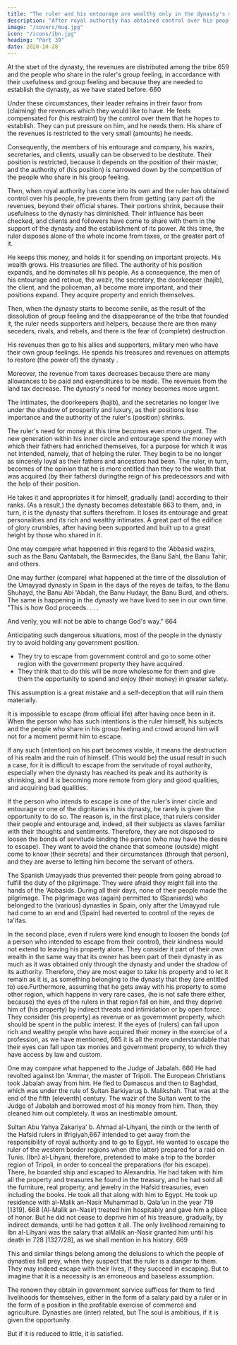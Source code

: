 ```yaml
---
title: "The ruler and his entourage are wealthy only in the dynasty's middle period"
description: "After royal authority has obtained control over his people, he prevents them from getting (any part of) the revenues, beyond their official shares"
image: "/covers/muq.jpg"
icon: "/icons/ibn.jpg"
heading: "Part 39"
date: 2020-10-28
---
```



At the start of the dynasty, the revenues are distributed among the tribe 659 and the people who share in the ruler's group feeling, in accordance with their usefulness and group feeling and because they are
needed to establish the dynasty, as we have stated before. 660 

Under these circumstances, their leader refrains in their favor from (claiming) the revenues
which they would like to have. He feels compensated for (his restraint) by the control over them that he hopes to establish. They can put pressure on him, and he needs them. His share of the revenues is restricted to the very small (amounts) he needs.

Consequently, the members of his entourage and company, his wazirs,
secretaries, and clients, usually can be observed to be destitute. Their position is
restricted, because it depends on the position of their master, and the authority of
(his position) is narrowed down by the competition of the people who share in his
group feeling.

Then, when royal authority has come into its own and the ruler has obtained control over his people, he prevents them from getting (any part of) the revenues, beyond their official shares. Their portions shrink, because their usefulness to the
dynasty has diminished. Their influence has been checked, and clients and followers have come to share with them in the support of the dynasty and the establishment of its power. At this time, the ruler disposes alone of the whole income from taxes, or the greater part of it. 

He keeps this money, and holds it for spending on important projects. His wealth grows. His treasuries are filled. The authority of his position expands, and he dominates all his people. As a consequence, the men of his entourage and retinue, the wazir, the secretary, the doorkeeper (hajib), the client, and the policeman, all become more important, and their positions expand. They
acquire property and enrich themselves.

Then, when the dynasty starts to become senile, as the result of the dissolution of group feeling and the disappearance of the tribe that founded it, the ruler needs supporters and helpers, because there are then many seceders, rivals, and rebels, and there is the fear of (complete) destruction. 

His revenues then go to his allies and supporters, military men who have their own group feelings. He spends his treasures and revenues on attempts to restore (the power of) the dynasty <!-- 661  -->.

Moreover, the revenue from taxes decreases because there are many allowances to be paid and expenditures to be made. The revenues
from the land tax decrease. The dynasty's need for money becomes more urgent. 

The intimates, the doorkeepers (hajib), and the secretaries no longer live under the shadow of prosperity and luxury, as their positions lose importance and the authority of the ruler's (position) shrinks.

The ruler's need for money at this time becomes even more urgent. The new generation within his inner circle and entourage spend the money with which their fathers had enriched themselves, for a purpose for which it was not intended, namely, that of helping the ruler. They begin to be no longer as sincerely loyal as their fathers and ancestors had been. The ruler, in turn, becomes of the opinion that he is more entitled than they to the wealth that was acquired (by their fathers) duringthe reign of his predecessors and with the help of their position. 

He takes it and appropriates it for himself, gradually (and) according to their ranks. (As a result,) the
dynasty becomes detestable 663 to them, and, in turn, it is the dynasty that suffers
therefrom. It loses its entourage and great personalities and its rich and wealthy
intimates. A great part of the edifice of glory crumbles, after having been supported
and built up to a great height by those who shared in it.

One may compare what happened in this regard to the 'Abbasid wazirs, such as the Banu Qahtabah, the Barmecides, the Banu Sahl, the Banu Tahir, and others.

One may further (compare) what happened at the time of the dissolution of the Umayyad dynasty in Spain in the days of the reyes de taifas, to the Banu Shuhayd, the Banu Abi 'Abdah, the Banu Hudayr, the Banu Burd, and others. The same is
happening in the dynasty we have lived to see in our own time. "This is how God proceeds. . . . 

And verily, you will not be able to change God's way." 664

Anticipating such dangerous situations, most of the people in the dynasty try to avoid holding any government position. 
- They try to escape from government control and go to some other region with the government property they have
acquired. 
- They think that to do this will be more wholesome for them and give them the opportunity to spend and enjoy (their money) in greater safety. 

This assumption is a great mistake and a self-deception that will ruin them materially.

It is impossible to escape (from official life) after having once been in it. When the person who has such intentions is the ruler himself, his subjects and the people who share in his group feeling and crowd
around him will not for a moment permit him to escape. 

If any such (intention) on his part becomes visible, it means the destruction of his realm and the ruin of
himself. (This would be) the usual result in such a case, for it is difficult to escape
from the servitude of royal authority, especially when the dynasty has reached its
peak and its authority is shrinking, and it is becoming more remote from glory and
good qualities, and acquiring bad qualities.

If the person who intends to escape is one of the ruler's inner circle and
entourage or one of the dignitaries in his dynasty, he rarely is given the opportunity
to do so. The reason is, in the first place, that rulers consider their people and
entourage and, indeed, all their subjects as slaves familiar with their thoughts and
sentiments. Therefore, they are not disposed to loosen the bonds of servitude binding
the person (who may have the desire to escape). They want to avoid the chance that
someone (outside) might come to know (their secrets) and their circumstances
(through that person), and they are averse to letting him become the servant of
others.

The Spanish Umayyads thus prevented their people from going abroad to
fulfill the duty of the pilgrimage. They were afraid they might fall into the hands of
the 'Abbasids. During all their days, none of their people made the pilgrimage. The
pilgrimage was (again) permitted to (Spaniards) who belonged to the (various)
dynasties in Spain, only after the Umayyad rule had come to an end and (Spain) had
reverted to control of the reyes de ta'ifas.

In the second place, even if rulers were kind enough to loosen the bonds (of
a person who intended to escape from their control), their kindness would not extend
to leaving his property alone. They consider it part of their own wealth in the same
way that its owner has been part of their dynasty in as much as it was obtained only
through the dynasty and under the shadow of its authority. Therefore, they are most
eager to take his property and to let it remain as it is, as something belonging to the
dynasty that they (are entitled to) use.Furthermore, assuming that he gets away with his property to some other
region, which happens in very rare cases, (he is not safe there either, because) the
eyes of the rulers in that region fall on him, and they deprive him of (his property)
by indirect threats and intimidation or by open force. They consider (his property) as
revenue or as government property, which should be spent in the public interest. If
the eyes of (rulers) can fall upon rich and wealthy people who have acquired their
money in the exercise of a profession, as we have mentioned, 665 it is all the more
understandable that their eyes can fall upon tax monies and government property, to
which they have access by law and custom.

One may compare what happened to the Judge of Jabalah. 666 He had
revolted against Ibn 'Ammar, the master of Tripoli. The European Christians took
Jabalah away from him. He fled to Damascus and then to Baghdad, which was under
the rule of Sultan Barkiyaruq b. Malikshah. That was at the end of the fifth
[eleventh] century. The wazir of the Sultan went to the Judge of Jabalah and
borrowed most of his money from him. Then, they cleaned him out completely. It
was an inestimable amount.

Sultan Abu Yahya Zakariya' b. Ahmad al-Lihyani, the ninth or the tenth of
the Hafsid rulers in Ifrigiyah,667 intended to get away from the responsibility of
royal authority and to go to Egypt. He wanted to escape the ruler of the western
border regions when (the latter) prepared for a raid on Tunis. (Ibn) al-Lihyani,
therefore, pretended to make a trip to the border region of Tripoli, in order to
conceal the preparations (for his escape). There, he boarded ship and escaped to
Alexandria. He had taken with him all the property and treasures he found in the
treasury, and he had sold all the furniture, real property, and jewelry in the Hafsid
treasuries, even including the books. He took all that along with him to Egypt. He
took up residence with al-Malik an-Nasir Muhammad b. Qala'un in the year 719
[1319]. 668 (Al-Malik an-Nasir) treated him hospitably and gave him a place of
honor. But he did not cease to deprive him of his treasure, gradually, by indirect
demands, until he had gotten it all. The only livelihood remaining to Ibn al-Lihyani
was the salary that alMalik an-Nasir granted him until his death in 728 [1327/28], as
we shall mention in his history. 669

This and similar things belong among the delusions to which the people of
dynasties fall prey, when they suspect that the ruler is a danger to them. They may
indeed escape with their lives, if they succeed in escaping. But to imagine that it is a
necessity is an erroneous and baseless assumption. 


The renown they obtain in government service suffices for them to find livelihoods for themselves, either in the
form of a salary paid by a ruler or in the form of a position in the profitable exercise of commerce and agriculture. Dynasties are (inter) related, <!-- 670 --> but The soul is ambitious, if it is given the opportunity.<!--  671 --> 

But if it is reduced to little, it is satisfied.

<!-- God "gives sustenance. He is strong and solid." 672 -->
